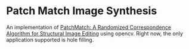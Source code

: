 # Patch Match Image Synthesis

An implementation of [PatchMatch: A Randomized Correspondence Algorithm for Structural Image Editing](http://gfx.cs.princeton.edu/gfx/pubs/Barnes_2009_PAR/index.php) using
opencv. Right now, the only application supported is hole filling. 
